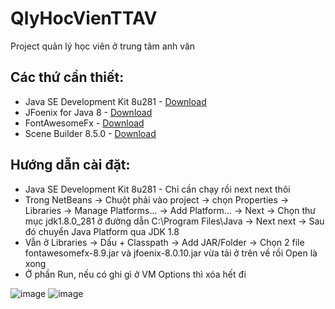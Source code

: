 # QlyHocVienTTAV
Project quản lý học viên ở trung tâm anh văn

## Các thứ cần thiết:
- Java SE Development Kit 8u281 - [Download](https://www.oracle.com/java/technologies/javase/javase-jdk8-downloads.html#license-lightbox)
- JFoenix for Java 8 - [Download](https://search.maven.org/remotecontent?filepath=com/jfoenix/jfoenix/8.0.10/jfoenix-8.0.10.jar)
- FontAwesomeFx - [Download](https://jar-download.com/artifacts/de.jensd/fontawesomefx/8.9/source-code)
- Scene Builder 8.5.0 - [Download](https://gluonhq.com/products/scene-builder/thanks/?dl=/download/scene-builder-windows-x64/)

## Hướng dẫn cài đặt:
- Java SE Development Kit 8u281 - Chỉ cần chạy rồi next next thôi
- Trong NetBeans -> Chuột phải vào project -> chọn Properties -> Libraries -> Manage Platforms... -> Add Platform... -> Next -> Chọn thư mục jdk1.8.0_281 ở đường dẫn C:\Program Files\Java -> Next next -> Sau đó chuyển Java Platform qua JDK 1.8 
- Vẫn ở Libraries -> Dấu + Classpath -> Add JAR/Folder -> Chọn 2 file fontawesomefx-8.9.jar và jfoenix-8.0.10.jar vừa tải ở trên về rồi Open là xong
- Ở phần Run, nếu có ghi gì ở VM Options thì xóa hết đi

![image](https://user-images.githubusercontent.com/59715444/113498175-c4f28c00-9534-11eb-94ea-6c3a6c8225bc.png)
![image](https://user-images.githubusercontent.com/59715444/113498183-d045b780-9534-11eb-89c7-450adf3afbc5.png)
